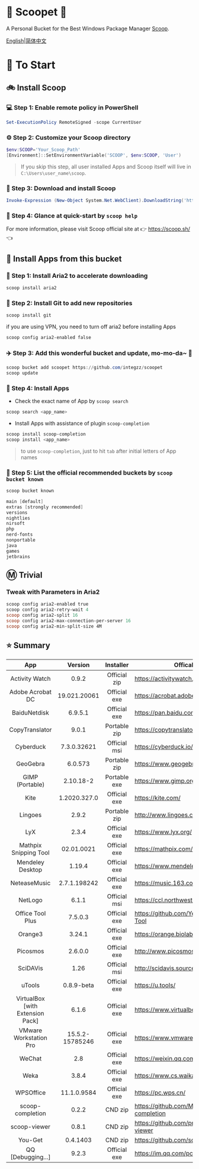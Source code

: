 <div align="left">
<h1 align="left"> 🍨 Scoopet 🍨 </h1>

<p> A Personal Bucket for the Best Windows Package Manager <a href="https://github.com/lukesampson/scoop">Scoop</a>.
</p>

<p align="left">
        <a href="README.md">English</a>|<a href="README_CN.md">简体中文</a>
</p>
</div>

# :running: To Start

## :bike: Install Scoop

### :computer: Step 1: Enable remote policy in PowerShell

```powershell
Set-ExecutionPolicy RemoteSigned -scope CurrentUser
```

### :gear: Step 2: Customize your Scoop directory

```powershell
$env:SCOOP='Your_Scoop_Path'
[Environment]::SetEnvironmentVariable('SCOOP', $env:SCOOP, 'User')
```

> If you skip this step, all user installed Apps and Scoop itself will live in `C:\Users\user_name\scoop`.

### :hammer: Step 3: Download and install Scoop

```powershell
Invoke-Expression (New-Object System.Net.WebClient).DownloadString('https://get.scoop.sh')
```

### :book: Step 4: Glance at quick-start by `scoop help`

For more information, please visit Scoop official site at 👉 https://scoop.sh/ 👈

## :car: Install Apps from this bucket

### :train: Step 1: Install Aria2 to accelerate downloading

```powershell
scoop install aria2
```

### :ticket: Step 2: Install Git to add new repositories

```powershell
scoop install git
```

if you are using VPN, you need to turn off aria2 before installing Apps

```powershell
scoop config aria2-enabled false
```

### :airplane: Step 3: Add this wonderful bucket and update, mo-mo-da~ :kiss:

```powershell
scoop bucket add scoopet https://github.com/integzz/scoopet
scoop update
```

### :rocket: Step 4: Install Apps

- Check the exact name of App by `scoop search`

```powershell
scoop search <app_name>
```

- Install Apps with assistance of plugin `scoop-completion`

```powershell
scoop install scoop-completion
scoop install <app_name>
```

> to use `scoop-completion`, just to hit `tab` after initial letters of App names

### :100: Step 5: List the official recommended buckets by `scoop bucket known`

```powershell
scoop bucket known

main [default]
extras [strongly recommended]
versions
nightlies
nirsoft
php
nerd-fonts
nonportable
java
games
jetbrains
```

## :m: Trivial

### Tweak with Parameters in Aria2

```powershell
scoop config aria2-enabled true
scoop config aria2-retry-wait 4
scoop config aria2-split 16
scoop config aria2-max-connection-per-server 16
scoop config aria2-min-split-size 4M
```

## :star: Summary

|               App                |     Version     |  Installer   | Offical site                                   |
| :------------------------------: | :-------------: | :----------: | ---------------------------------------------- |
|          Activity Watch          |      0.9.2      | Official zip | https://activitywatch.net/                     |
|         Adobe Acrobat DC         |  19.021.20061   | Official exe | https://acrobat.adobe.com/                     |
|           BaiduNetdisk           |     6.9.5.1     | Official exe  | https://pan.baidu.com/                         |
|          CopyTranslator          |      9.0.1      | Portable zip | https://copytranslator.github.io/              |
|            Cyberduck             |   7.3.0.32621   | Official msi | https://cyberduck.io/                          |
|             GeoGebra             |     6.0.573     | Portable zip | https://www.geogebra.org/                      |
|         GIMP (Portable)          |    2.10.18-2    | Portable exe | https://www.gimp.org/                          |
|               Kite               |  1.2020.327.0   | Official exe | https://kite.com/                              |
|             Lingoes              |      2.9.2      | Portable zip | http://www.lingoes.cn/                         |
|               LyX                |      2.3.4      | Official exe | https://www.lyx.org/                           |
|      Mathpix Snipping Tool       |   02.01.0021    | Official exe | https://mathpix.com/                           |
|         Mendeley Desktop         |     1.19.4      | Official exe | https://www.mendeley.com/                      |
|           NeteaseMusic           |  2.7.1.198242   | Official exe | https://music.163.com/                         |
|             NetLogo              |      6.1.1      | Official msi | https://ccl.northwestern.edu/netlogo/          |
|         Office Tool Plus         |     7.5.0.3     | Official exe | https://github.com/YerongAI/Office-Tool        |
|             Orange3              |     3.24.1      | Official exe | https://orange.biolab.si/                      |
|             Picosmos             |     2.6.0.0     | Official exe | http://www.picosmos.net/                       |
|             SciDAVis             |      1.26       | Official msi | http://scidavis.sourceforge.net                |
|              uTools              |   0.8.9-beta    | Official exe | https://u.tools/                               |
| VirtualBox [with Extension Pack] |      6.1.6      | Official exe | https://www.virtualbox.org/                    |
|      VMware Workstation Pro      | 15.5.2-15785246 | Official exe | https://www.vmware.com/                        |
|              WeChat              |       2.8       | Official exe | https://weixin.qq.com/                         |
|               Weka               |      3.8.4      | Official exe | https://www.cs.waikato.ac.nz/ml/weka/          |
|            WPSOffice             |   11.1.0.9584   | Official exe | https://pc.wps.cn/                             |
|         scoop-completion         |      0.2.2      |   CND zip    | https://github.com/Moeologist/scoop-completion |
|           scoop-viewer           |      0.8.1      |   CND zip    | https://github.com/prezesp/scoop-viewer        |
|             You-Get              |    0.4.1403     |   CND zip    | https://github.com/soimort/you-get             |
|        QQ [Debugging...]         |      9.2.3      | Official exe | https://im.qq.com/pcqq/                        |
